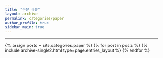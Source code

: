 ```yaml
---
title: "논문 리뷰"
layout: archive
permalink: categories/paper
author_profile: true
sidebar_main: true
---
```


<!-- 공백이 포함되어 있는 카테고리 이름의 경우 site.categories.['a b c'] 이런식으로! -->

***

{% assign posts = site.categories.paper %}
{% for post in posts %} {% include archive-single2.html type=page.entries_layout %} {% endfor %}